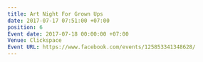 ```yaml
---
title: Art Night For Grown Ups
date: 2017-07-17 07:51:00 +07:00
position: 6
Event date: 2017-07-18 00:00:00 +07:00
Venue: Clickspace
Event URL: https://www.facebook.com/events/125853341348628/
---
```


